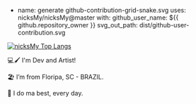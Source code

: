 - name: generate github-contribution-grid-snake.svg
  uses: nicksMy/nicksMy@master
  with:
    github_user_name: ${{ github.repository_owner }}
    svg_out_path: dist/github-user-contribution.svg
    
[![nicksMy Top Langs](https://github-readme-stats.vercel.app/api/top-langs/?username=nicksMy&theme=dracula&layout=compact)](https://github.com/nicksMy/github-readme-stats)

:computer::paintbrush: I'm Dev and Artist!

:beach_umbrella: I’m from Floripa, SC - BRAZIL.

:maple_leaf: I do ma best, every day.
